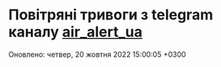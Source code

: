 # Повітряні тривоги з telegram каналу [air_alert_ua](https://t.me/air_alert_ua)

Оновлено:
четвер, 20 жовтня 2022 15:00:05 +0300

